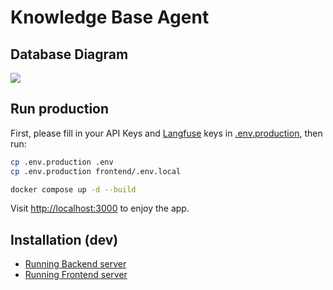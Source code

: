 # Knowledge Base Agent

## Database Diagram

![](./backend/public/knowledge_base.png)

## Run production

First, please fill in your API Keys and [Langfuse](https://cloud.langfuse.com/) keys in [.env.production](.env.production), then run:

```bash
cp .env.production .env
cp .env.production frontend/.env.local

docker compose up -d --build
```

Visit [http://localhost:3000](http://localhost:3000) to enjoy the app.

## Installation (dev)

-   [Running Backend server](./backend/README.md)
-   [Running Frontend server](./frontend/README.md)
